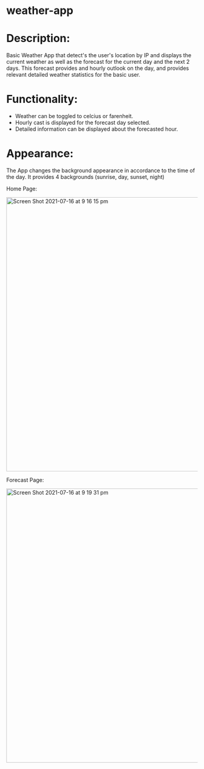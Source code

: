 # weather-app

# Description:
Basic Weather App that detect's the user's location by IP and displays the current weather as well as the forecast for the current day and the next 2 days. This forecast provides and hourly outlook on the day, and provides relevant detailed weather statistics for the basic user.


# Functionality:
- Weather can be toggled to celcius or farenheit.
- Hourly cast is displayed for the forecast day selected.
- Detailed information can be displayed about the forecasted hour.


# Appearance:
The App changes the background appearance in accordance to the time of the day. It provides 4 backgrounds (sunrise, day, sunset, night)

Home Page:

<img width="721" alt="Screen Shot 2021-07-16 at 9 16 15 pm" src="https://user-images.githubusercontent.com/86877481/125939525-de3297b1-1923-44e5-a68c-7388e43c5e75.png">

Forecast Page:

<img width="721" alt="Screen Shot 2021-07-16 at 9 19 31 pm" src="https://user-images.githubusercontent.com/86877481/125939982-d3f9c834-5260-4726-9f57-6ff2cfc50b91.png">


